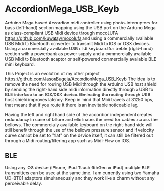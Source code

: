 AccordionMega_USB_Keyb
======================

Arduino Mega based Accordion midi controller using photo-interruptors for bass (left-hand) section mapping using the USB port on the Arduino Mega as class-compliant USB Midi device through mocoLUFA https://github.com/kuwatay/mocolufa and using a commercially available USB Midi to Bluetooth converter to transmit Midi to IOS or OSX devices. Using a commercially available USB midi keyboard for treble (right-hand) section with a powerbank as power supply and a commercially available USB Midi to Bluetooth adaptor or self-powered commercially available BLE mini keyboard.

This Project is an evolution of my other project https://github.com/JasonBugeja/AccordionMega_USB_Keyb
The idea is to remove the need for routing USB Midi through the Arduino USB host shield by sending the right-hand side midi information directly through a USB to BLE interface to an IOS/OSX device.Eliminating the routing through USB host shield improves latency.  Keep in mind that Midi travels at 31250 bps, that means that if you route it there is an inevitable noticeable lag. 

Having the left and right hand side of the accordion independent creates redundancy in case of failure and eliminates the need for cables across the bellows. The commercially available keyboard on the right-hand side will still benefit through the use of the bellows pressure sensor and if velocity curve cannot be set to "flat" on the device itself, it can still be filtered out through a Midi routing/filtering app such as Midi-Flow on IOS. 

BLE
----
Using any IOS device (iPhone, iPod Touch 6thGen or iPad) multiple BLE transmitters can be used at the same time.  I am currently using two Yamaha UD-BT01 adaptors simultaneously and they work like a charm without any perceivable delay. 
